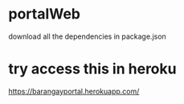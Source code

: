# portalWeb
download all the dependencies in package.json


# try access this in heroku
https://barangayportal.herokuapp.com/
